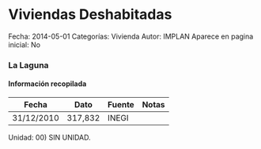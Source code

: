 Viviendas Deshabitadas
=====

Fecha: 2014-05-01
Categorías: Vivienda
Autor: IMPLAN
Aparece en pagina inicial: No

### La Laguna

<!-- break -->

#### Información recopilada

<table class="table table-hover table-bordered matriz">
  <thead>
    <tr><th>Fecha</th><th>Dato</th><th>Fuente</th><th>Notas</th></tr>
  </thead>
  <tbody>
    <tr><td class="centrado">31/12/2010</td><td class="derecha">317,832</td><td>INEGI</td><td></td></tr>
  </tbody>
</table>

Unidad: 00) SIN UNIDAD.
